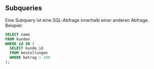 ## Subqueries

Eine Subquery ist eine SQL-Abfrage innerhalb einer anderen Abfrage. Beispiel:

```sql
SELECT name
FROM kunden
WHERE id IN (
  SELECT kunde_id
  FROM bestellungen
  WHERE betrag > 100
);

